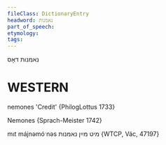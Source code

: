 ```yaml
---
fileClass: DictionaryEntry
headword: נאמנות
part_of_speech: 
etymology: 
tags: 
---
```

נאמנות
דאָס

WESTERN
========

nemones 'Credit' {PhilogLottus 1733}

Nemones {Sprach-Meister 1742}

mɩt májnəmóˑnəs מיט מײַן נאמנות {WTCP, Vác, 47197}
